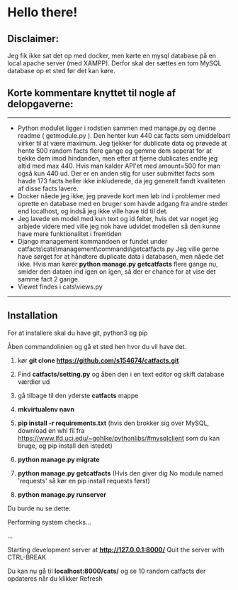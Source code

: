 # Hello there!

## Disclaimer:
Jeg fik ikke sat det op med docker, men kørte en mysql database på en local apache server (med XAMPP).
Derfor skal der sættes en tom MySQL database op et sted før det kan køre.

## Korte kommentare knyttet til nogle af delopgaverne:
---------------------
- Python modulet ligger i rodstien sammen med manage.py og denne readme ( getmodule.py ). Den henter kun 440 cat facts som umiddelbart virker til at være maximum. Jeg tjekker for dublicate data og prøvede at hente 500 random facts flere gange og gemme dem seperat for at tjekke dem imod hindanden, men efter at fjerne dublicates endte jeg altid med max 440. Hvis man kalder API'et med amount=500 for man også kun 440 ud. Der er en anden stig for user submittet facts som havde 173 facts heller ikke inkluderede, da jeg generelt fandt kvaliteten af disse facts lavere. 
- Docker nåede jeg ikke, jeg prøvede kort men løb ind i problemer med oprette en database
med en bruger som havde adgang fra andre steder end localhost, og indså jeg ikke ville have tid til det.
- Jeg lavede en model med kun text og id felter, hvis det var noget jeg arbjede videre med
ville jeg nok have udvidet modellen så den kunne have mere funktionalitet i fremtiden
- Django management kommandoen er fundet under catfacts\cats\management\commands\getcatfacts.py
Jeg ville gerne have sørget for at håndtere duplicate data i databasen, men nåede det ikke. Hvis man kører **python manage.py getcatfacts** flere gange nu, smider den dataen ind igen on igen, så der er chance for at vise det samme fact 2 gange. 
- Viewet findes i cats\views.py
---------------------

## Installation
 
For at installere skal du have git, python3 og pip

Åben commandolinien og gå et sted hen hvor du vil have det.

1. kør **git clone https://github.com/s154674/catfacts.git**

2. Find **catfacts/setting.py** og åben den i en text editor og skift database værdier ud

3. gå tilbage til den yderste **catfacts** mappe

4. **mkvirtualenv navn**

5. **pip install -r requirements.txt** (hvis den brokker sig over MySQL, download en whl fil fra
https://www.lfd.uci.edu/~gohlke/pythonlibs/#mysqlclient som du kan bruge, og pip install den istedet)

6. **python manage.py migrate**

7. **python manage.py getcatfacts** (Hvis den giver dig No module named 'requests' så kør en pip install requests først)

8. **python manage.py runserver**

Du burde nu se dette:

Performing system checks...

... 

Starting development server at **http://127.0.0.1:8000/**
Quit the server with CTRL-BREAK


Du kan nu gå til **localhost:8000/cats/** og se 10 random catfacts der opdateres når du klikker Refresh




